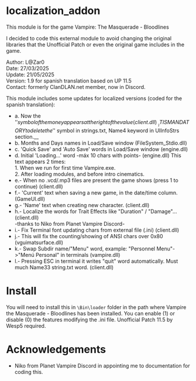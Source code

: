 # localization_addon

This module is for the game Vampire: The Masquerade - Bloodlines

I decided to code this external module to avoid changing the original libraries that the Unofficial Patch or even the original game includes in the game.
 
Author: L@Zar0\
Date: 27/03/2025\
Update: 21/05/2025\
Version: 1.9 for spanish translation based on UP 11.5\
Contact: formerly ClanDLAN.net member, now in Discord.

This module includes some updates for localized versions (coded for the spanish translation):
* a. Now the '$' symbol of the money appears at the right of the value	(client.dll)\
  __IT IS MANDATORY to delete the '$' symbol in strings.txt, Name4 keyword in UIInfoStrs section.__
* b. Months and Days names in Load/Save window	(FileSystem_Stdio.dll)
* c. 'Quick Save' and 'Auto Save' words in Load/Save window	(engine.dll)
* d. Initial 'Loading...' word -máx 10 chars with points-	(engine.dll)
		This text appears 2 times:\
  		1. When we run for first time Vampire.exe.\
		2. After loading modules, and before intro cinematics.
* e.- When no .vcd/.mp3 files are present the game shows (press 1 to continue)	(client.dll)
* f.- 'Current' text when saving a new game, in the date/time column.		(GameUI.dll)
* g.- 'Name' text when creating new character.											(client.dll)
* h.- Localize the words for Trait Effects like "Duration" / "Damage"...					(client.dll)\
          -thanks to Niko from Planet Vampire Discord-
* i.- Fix Terminal font updating chars from external file (.ini)							(client.dll)
* j.-	This will fix the counting/showing of ANSI chars over 0x80							(vguimatsurface.dll)
* k.- Swap Subdir name/"Menu" word, example: "Personnel Menu"->"Menú Personal" in terminals			(vampire.dll)
* l.- Pressing ESC in terminal it writes "quit" word automatically. Must much Name33 string.txt word.	(client.dll)

# Install

You will need to install this in `\Bin\loader` folder in the path where Vampire the Masquerade - Bloodlines has been installed.
You can enable (1) or disable (0) the features modifying the .ini file.
Unofficial Patch 11.5 by Wesp5 required.

# Acknowledgements
+ Niko from Planet Vampire Discord in appointing me to documentation for coding this.
